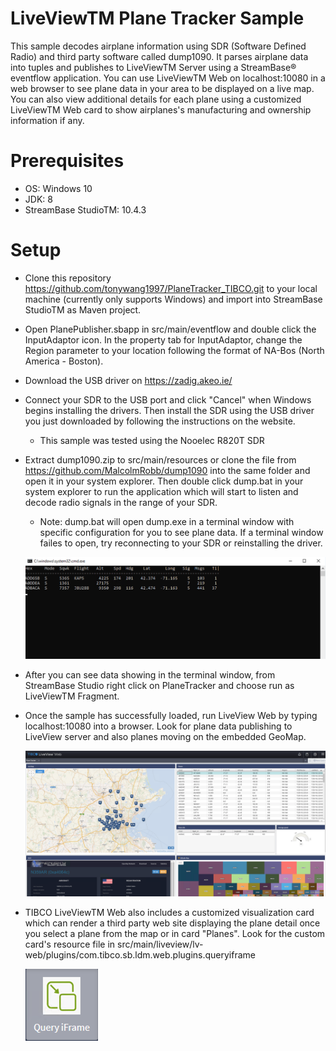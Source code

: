 
# LiveViewTM Plane Tracker Sample

This sample decodes airplane information using SDR (Software Defined Radio) and third party software called dump1090. It parses airplane data into tuples and publishes to LiveViewTM Server using a StreamBase® eventflow application. You can use LiveViewTM Web on localhost:10080 in a web browser to see plane data in your area to be displayed on a live map. You can also view additional details for each plane using a customized LiveViewTM Web card to show airplanes's manufacturing and ownership information if any.

# Prerequisites

* OS: Windows 10
* JDK: 8
* StreamBase StudioTM: 10.4.3

# Setup

* Clone this repository https://github.com/tonywang1997/PlaneTracker_TIBCO.git to your local machine (currently only supports Windows) and import into StreamBase StudioTM as Maven project.

* Open PlanePublisher.sbapp in src/main/eventflow and double click the InputAdaptor icon. In the property tab for InputAdaptor, change the Region parameter to your location following the format of NA-Bos (North America - Boston).

* Download the USB driver on https://zadig.akeo.ie/

* Connect your SDR to the USB port and click "Cancel" when Windows begins installing the drivers. Then install the SDR using the USB driver you just downloaded by following the instructions on the website.
	* This sample was tested using the Nooelec R820T SDR
	
* Extract dump1090.zip to src/main/resources or clone the file from https://github.com/MalcolmRobb/dump1090 into the same folder and open it in your system explorer. Then double click dump.bat in your system explorer to run the application which will start to listen and decode radio signals in the range of your SDR.
	* Note: dump.bat will open dump.exe in a terminal window with specific configuration for you to see plane data. If a terminal window failes to open, try reconnecting to your SDR or reinstalling the driver.
	
	![command line](src/site/markdown/images/planetracker1.png)
	
* After you can see data showing in the terminal window, from StreamBase Studio right click on PlaneTracker and choose run as LiveViewTM Fragment.
	
* Once the sample has successfully loaded, run LiveView Web by typing localhost:10080 into a browser. Look for plane data publishing to LiveView server and also planes moving on the embedded GeoMap.

	![liveview web dashboard](src/site/markdown/images/planetracker2.png)

	
* TIBCO LiveViewTM Web also includes a customized visualization card which can render a third party web site displaying the plane detail once you select a plane from the map or in card "Planes". Look for the custom card's resource file in src/main/liveview/lv-web/plugins/com.tibco.sb.ldm.web.plugins.queryiframe
	
	![custom card](src/site/markdown/images/planetracker3.png)
	  